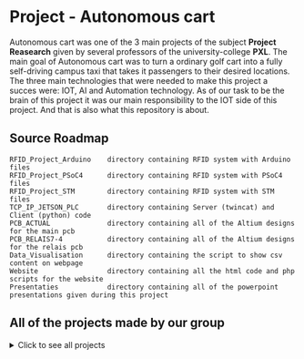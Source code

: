 # Project - Autonomous cart

Autonomous cart was one of the 3 main projects of the subject **Project Reasearch** given by several professors of the university-college **PXL**. The main goal of Autonomous cart was to turn a ordinary golf cart into a fully self-driving campus taxi that takes it passengers to their desired locations. The three main technologies that were needed to make this project a succes were: IOT, AI and Automation technology. As of our task to be the brain of this project it was our main responsibility to the IOT side of this project. And that is also what this repository is about.  


## Source Roadmap

```
RFID_Project_Arduino    directory containing RFID system with Arduino files
RFID_Project_PSoC4      directory containing RFID system with PSoC4 files
RFID_Project_STM        directory containing RFID system with STM files
TCP_IP_JETSON_PLC       directory containing Server (twincat) and Client (python) code
PCB_ACTUAL              directory containing all of the Altium designs for the main pcb
PCB_RELAIS7-4           directory containing all of the Altium designs for the relais pcb
Data_Visualisation      directory containing the script to show csv content on webpage
Website                 directory containing all the html code and php scripts for the website
Presentaties            directory containing all of the powerpoint presentations given during this project
```

## All of the projects made by our group
<details>
<summary>Click to see all projects</summary> 
  
## RFID project with Arduino

<details>
<summary>Click to expand the RFID project with Arduino</summary> 

**Poject requirements**
* Jumper wires
* RFID-RC522
* RFID tags
* IIC LCD-Display
* Buzzer module
* RGB led
* Breadboard
* Arduino IDE

**Step by step guide**
* Open the Arduino IDE 
* Plug in your Arduino Nano (used by me) in your laptop.
* Start building your circuit (open my schematic)
* Copy and paste the my .ino code in your IDE.
* Look if you have the right board selected
* Also select the right serial COM port ypur Arduino is connected to
* Upload the code into your Arduino and it should work

**Note**
You have to change the UID of mine tag to the UID of your tag.
To know this UID open one of the simple RFID-RC522 reading examples in the Arduino IDE.
</details>  

## RFID project with PSoC4

<details>
<summary>Click to expand the RFID project with PSoC4</summary> 
  
</details> 

## RFID project with STM

<details>
<summary>Click to expand the RFID project with STM</summary> 
  
</details> 

## TCP-IP communication between Jetson and PLC

<details>
<summary>Click to expand the TCP-IP communication between Jetson and PLCs</summary> 
  
</details> 

## PCB design using Altium

<details>
<summary>Click to read details about the PCB design using Altium</summary> 
  
</details> 

## Data visualisation

<details>
<summary>Click to expand the Data visualisation project</summary> 
  
</details> 

## Website

<details>
<summary>Click to expand the Website details</summary> 
  
</details> 


</details> 
